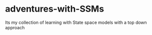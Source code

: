 # adventures-with-SSMs
Its my collection of learning with State space models with a top down approach
